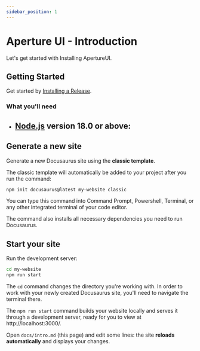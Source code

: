 ```yaml
---
sidebar_position: 1
---
```


# Aperture UI - Introduction

Let's get started with Installing ApertureUI.

## Getting Started

Get started by [Installing a Release](https://apertureui.tech/publicdownloads).



### What you'll need

- [Node.js](https://nodejs.org/en/download/) version 18.0 or above:
  - 

## Generate a new site

Generate a new Docusaurus site using the **classic template**.

The classic template will automatically be added to your project after you run the command:


```bash
npm init docusaurus@latest my-website classic
```

You can type this command into Command Prompt, Powershell, Terminal, or any other integrated terminal of your code editor.

The command also installs all necessary dependencies you need to run Docusaurus.

## Start your site

Run the development server:

```bash
cd my-website
npm run start
```

The `cd` command changes the directory you're working with. In order to work with your newly created Docusaurus site, you'll need to navigate the terminal there.

The `npm run start` command builds your website locally and serves it through a development server, ready for you to view at http://localhost:3000/.

Open `docs/intro.md` (this page) and edit some lines: the site **reloads automatically** and displays your changes.
